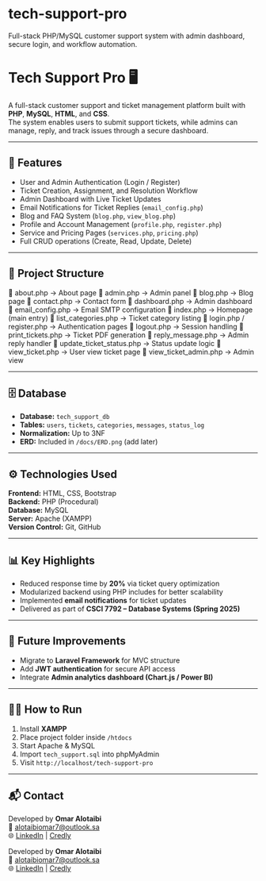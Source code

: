 # tech-support-pro
Full-stack PHP/MySQL customer support system with admin dashboard, secure login, and workflow automation.
# Tech Support Pro 🖥️  
A full-stack customer support and ticket management platform built with **PHP**, **MySQL**, **HTML**, and **CSS**.  
The system enables users to submit support tickets, while admins can manage, reply, and track issues through a secure dashboard.

---

## 🚀 Features
- User and Admin Authentication (Login / Register)
- Ticket Creation, Assignment, and Resolution Workflow
- Admin Dashboard with Live Ticket Updates
- Email Notifications for Ticket Replies (`email_config.php`)
- Blog and FAQ System (`blog.php`, `view_blog.php`)
- Profile and Account Management (`profile.php`, `register.php`)
- Service and Pricing Pages (`services.php`, `pricing.php`)
- Full CRUD operations (Create, Read, Update, Delete)

---

## 🧩 Project Structure

📄 about.php → About page
📄 admin.php → Admin panel
📄 blog.php → Blog page
📄 contact.php → Contact form
📄 dashboard.php → Admin dashboard
📄 email_config.php → Email SMTP configuration
📄 index.php → Homepage (main entry)
📄 list_categories.php → Ticket category listing
📄 login.php / register.php → Authentication pages
📄 logout.php → Session handling
📄 print_tickets.php → Ticket PDF generation
📄 reply_message.php → Admin reply handler
📄 update_ticket_status.php → Status update logic
📄 view_ticket.php → User view ticket page
📄 view_ticket_admin.php → Admin view


---

## 🗄️ Database
- **Database:** `tech_support_db`
- **Tables:** `users`, `tickets`, `categories`, `messages`, `status_log`
- **Normalization:** Up to 3NF
- **ERD:** Included in `/docs/ERD.png` (add later)

---

## ⚙️ Technologies Used
**Frontend:** HTML, CSS, Bootstrap  
**Backend:** PHP (Procedural)  
**Database:** MySQL  
**Server:** Apache (XAMPP)  
**Version Control:** Git, GitHub  

---

## 📊 Key Highlights
- Reduced response time by **20%** via ticket query optimization  
- Modularized backend using PHP includes for better scalability  
- Implemented **email notifications** for ticket updates  
- Delivered as part of **CSCI 7792 – Database Systems (Spring 2025)**

---

## 🧠 Future Improvements
- Migrate to **Laravel Framework** for MVC structure  
- Add **JWT authentication** for secure API access  
- Integrate **Admin analytics dashboard (Chart.js / Power BI)**  

---

## 🧑‍💻 How to Run
1. Install **XAMPP** 
2. Place project folder inside `/htdocs`  
3. Start Apache & MySQL  
4. Import `tech_support.sql` into phpMyAdmin  
5. Visit `http://localhost/tech-support-pro`

---

## 📬 Contact
Developed by **Omar Alotaibi**  
📧 [alotaibiomar7@outlook.sa](mailto:alotaibiomar7@outlook.sa)  
🌐 [LinkedIn](https://linkedin.com) | [Credly](https://credly.com)

Developed by **Omar Alotaibi**  
📧 [alotaibiomar7@outlook.sa](mailto:alotaibiomar7@outlook.sa)  
🌐 [LinkedIn](https://www.linkedin.com/in/omar-alotaibi11071998/) | [Credly]([https://credly.com](https://www.credly.com/users/omar_alotaibi))
